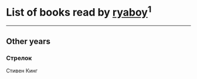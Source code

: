 # List of books read by [ryaboy](https://www.facebook.com/profile.php?id=2211667252441320)<sup>1</sup>
---

## Other years

### Стрелок
Стивен Кинг




